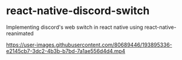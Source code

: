 # react-native-discord-switch

Implementing discord's web switch in react native using react-native-reanimated


https://user-images.githubusercontent.com/80689446/193895336-e2145cb7-3dc2-4b3b-b7bd-7a1ae556d4d4.mp4

